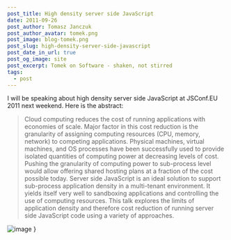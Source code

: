 ```yaml
---
post_title: High density server side JavaScript
date: 2011-09-26
post_author: Tomasz Janczuk
post_author_avatar: tomek.png
post_image: blog-tomek.png
post_slug: high-density-server-side-javascript
post_date_in_url: true
post_og_image: site
post_excerpt: Tomek on Software - shaken, not stirred
tags:
  - post
---
```





I will be speaking about high density server side JavaScript at JSConf.EU 2011 next weekend. Here is the abstract:  

>
> Cloud computing reduces the cost of running applications with economies of scale. Major factor in this cost reduction is the granularity of assigning computing resources (CPU, memory, network) to competing applications. Physical machines, virtual machines, and OS processes have been successfully used to provide isolated quantities of computing power at decreasing levels of cost. Pushing the granularity of computing power to sub-process level would allow offering shared hosting plans at a fraction of the cost possible today. Server side JavaScript is an ideal solution to support sub-process application density in a multi-tenant environment. It yields itself very well to sandboxing applications and controlling the use of computing resources. This talk explores the limits of application density and therefore cost reduction of running server side JavaScript code using a variety of approaches.  

 ![image](http://lh3.ggpht.com/-c2EAGkseGDU/ToCz9ptkjBI/AAAAAAAAB1M/4w7fRkWF0SE/image_thumb%25255B2%25255D.png?imgmax=800)  }